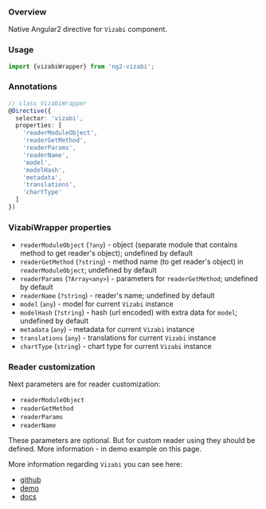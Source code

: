 ### Overview

Native Angular2 directive for `Vizabi` component. 

### Usage
```typescript
import {vizabiWrapper} from 'ng2-vizabi';
```

### Annotations
```typescript
// class VizabiWrapper
@Directive({
  selector: 'vizabi',
  properties: [
    'readerModuleObject',
    'readerGetMethod',
    'readerParams',
    'readerName',
    'model',
    'modelHash',
    'metadata',
    'translations',
    'chartType'
  ]
})
```

### VizabiWrapper properties

  * `readerModuleObject` (`?any`) - object (separate module that contains method to get reader's object); undefined by default
  * `readerGetMethod` (`?string`) - method name (to get reader's object) in `readerModuleObject`; undefined by default
  * `readerParams` (`?Array<any>`) - parameters for `readerGetMethod`; undefined by default
  * `readerName` (`?string`) - reader's name; undefined by default
  * `model` (`any`) - model for current `Vizabi` instance
  * `modelHash` (`?string`) - hash (url encoded) with extra data for `model`; undefined by default 
  * `metadata` (`any`) - metadata for current `Vizabi` instance
  * `translations` (`any`) - translations for current `Vizabi` instance
  * `chartType` (`string`) - chart type for current `Vizabi` instance

### Reader customization

Next parameters are for reader customization:

  * `readerModuleObject`
  * `readerGetMethod`
  * `readerParams`
  * `readerName`

These parameters are optional. But for custom reader using they should be defined. More information - in demo example on this page.

More information regarding `Vizabi` you can see here:
 
 * [github](https://github.com/Gapminder/vizabi)
 * [demo](http://static.gapminderdev.org/vizabi/develop/preview/bubblechart.html)
 * [docs](http://vizabi.org/)

